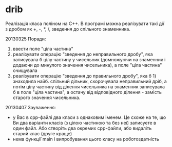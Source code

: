 drib
====

Реалізація класа поліном на С++. В програмі можна реалізувати такі дії з дробом як +, -, *, /, зведення до спільного знаменника.

20130325
Поради: 
1) ввести поле "ціла частина" 
2) реалізувати операцію "зведення до неправильного дробу", яка записувала б цілу частину у чисельник (домножуючи на знаменник і додаючи до минулого значення чисельника), а поле "ціла частина" очищувала
3) реалізувати операцію "зведення до правильного дробу", яка б 1) знаходила найб. спільний дільник, скорочувала неправильний дріб, а потім цілу частину від ділення чисельника на знаменник записувала б в поле "ціла частина", а остачу від відповідного ділення - замість старого значення чисельника. 

20130407 Зауваження:

- у Вас в срр-файлі два класи з однаковим іменем. Це схоже на те, що Ви два варіанти класів (з цілою частиною та без неї) записуєте в один файл. Або створіть два окремих срр-файли, або видаліть старий клас (друге краще)
- нема функції main і випробування цього класу на роботоздатність
